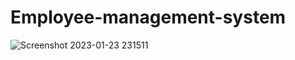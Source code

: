 # Employee-management-system

![Screenshot 2023-01-23 231511](https://user-images.githubusercontent.com/62498516/214107231-c28fd836-277e-4035-a82e-7d823b1689ae.png)


